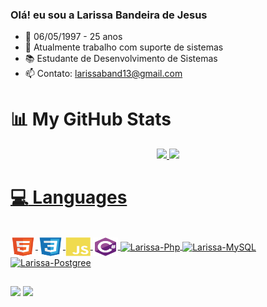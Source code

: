 ### Olá! eu sou a Larissa Bandeira de Jesus

- 🎂 06/05/1997 - 25 anos
- :briefcase: Atualmente trabalho com suporte de sistemas
- :books: Estudante de Desenvolvimento de Sistemas
- :mailbox: Contato: larissaband13@gmail.com

##

# :bar_chart: My GitHub Stats
<div align="center">
  <a href="https://github.com/larissabandeirajs">
  <img height="150em" src="https://github-readme-stats.vercel.app/api?username=larissabandeirajs&show_icons=true&theme=dark&include_all_commits=true&count_private=true"/>
  <img height="150em" src="https://github-readme-stats.vercel.app/api/top-langs/?username=larissabandeirajs&layout=compact&langs_count=7&theme=dark"/>
</div>

 ##
  
# :computer: Languages
<div style="display: inline_block"><br>
  <img align="center" alt="Larissa-HTML" height="30" width="40" src="https://raw.githubusercontent.com/devicons/devicon/master/icons/html5/html5-original.svg"/>
  <img align="center" alt="Larissa-CSS" height="30" width="40" src="https://raw.githubusercontent.com/devicons/devicon/master/icons/css3/css3-original.svg"/>
  <img align="center" alt="Larissa-Js" height="30" width="40" src="https://raw.githubusercontent.com/devicons/devicon/master/icons/javascript/javascript-plain.svg"/>
  <img align="center" alt="Larissa-Csharp" height="30" width="40" src="https://raw.githubusercontent.com/devicons/devicon/master/icons/csharp/csharp-original.svg"/>
  <img align="center" alt="Larissa-Php" height="30" width="40" src="https://cdn.jsdelivr.net/gh/devicons/devicon/icons/php/php-original.svg"/>
  <img align="center" alt="Larissa-MySQL" height="30" width="40" src="https://cdn.jsdelivr.net/gh/devicons/devicon/icons/mysql/mysql-plain-wordmark.svg" />
  <img align="center" alt="Larissa-Postgree" height="30" width="40" src="https://cdn.jsdelivr.net/gh/devicons/devicon/icons/postgresql/postgresql-original-wordmark.svg"/>   
</div>
 
  ##

  
 <a href="https://www.linkedin.com/in/larissabandeirajs" target="_blank"><img src="https://img.shields.io/badge/-LinkedIn-%230077B5?style=for-the-badge&logo=linkedin&logoColor=white"></a> 
 <a href ="https://mail.google.com/mail/u/0/" target="_blank"><img src="https://img.shields.io/badge/-Gmail-%23333?style=for-the-badge&logo=gmail&logoColor=white"></a>
 
